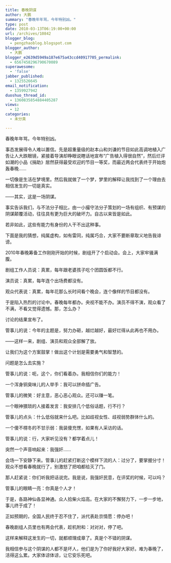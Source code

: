 ```yaml
---
title: 春晚阴谋
author: 大鹏
summary: "春晚年年骂，今年特别凶。"
type: post
date: 2010-03-13T06:19:00+00:00
url: /archives/10842
blogger_blog:
  - pengzhaoblog.blogspot.com
blogger_author:
  - 大鹏
blogger_e2639d5949a187e675a43ccd40917705_permalink:
  - 6567458296790670089
superawesome:
  - 'false'
jabber_published:
  - 1325526645
email_notification:
  - 1359927942
duoshuo_thread_id:
  - 1360835854884405287
views:
  - 12
categories:
  - 未分类

---
```

春晚年年骂，今年特别凶。

事态发展得令人难以置信。先是超重量级的赵本山和刘谦的节目如此高调地植入广告让人大跌眼镜，紧接着导演却睁眼说瞎话地宣布“广告植入得很自然”，然后烂评如潮的小品《捐助》居然获得最受欢迎的节目一等奖，而最近两会代表终于开始炮轰春晚……

一切像是生活在梦境里。然后我就做了一个梦，梦里的解释让我找到了一个理由去相信发生的一切是真实。

——其实，这是一场阴谋。

事实告诉我们，与不法分子相比，由一小撮守法分子策划的一场有组织、有预谋的阴谋颠覆活动，往往具有更为巨大的破坏力。自古以来皆是如此。

若非如此，这些有能力有身份的人干不出这种事。

下面是我的猜想，纯属虚构，如有雷同，纯属巧合，大家不要断章取义地告我诽谤。

2010年春晚筹备工作刚刚开始的时候，剧组开了个启动会。会上，大家牢骚满腹。

剧组工作人员说：真累，每年跟老婆孩子吃个团圆饭都不行。

演员说：真累，每年连个出场费都没有。

观众代表说：真累，每年花那么长时间看个晚会，连个像样的节目都没有。

于是陷入热烈的讨论中。春晚每年都办。央视不能不办。演员不得不演，观众看了不满，不看又觉得遗憾。那，怎么办？

讨论的结果宣布了。

管事儿的说：今年的主题是，努力办砸，越烂越好，最好烂得从此再也不用办。

——这样一来，剧组、演员和观众全部解了放。

让我们为这个方案鼓掌！做出这个计划是需要勇气和智慧的。

问题是怎么去实施？

管事儿的说：呃，这个，你们看着办。我相信你们的能力！

一个浑身铜臭味儿的人举手：我可以拼命插广告。

管事儿的微笑：好主意，恶心恶心观众。还可以赚一笔。

一个眼神猥琐的人接着发言：我安排几个低俗话题，行不行？

管事儿的点头：什么低俗就来什么吧。比如歧视女性、歧视弱势群体什么的。

一个傻不楞冬的不甘示弱：我装傻充愣，如果有人采访的话。

管事儿的说：行，大家听见没有？都学着点儿！

突然一个声音响起来：我强奸……

会场一下安静下来。管事儿的赶紧打断这个模样下流的人：过分了，要掌握分寸！观众不想看春晚就行了，别激怒了把咱都给灭了门。

那人赶紧说：你们听我把话说完。我是说，我强奸民意，在评奖的时候，可以吗？

管事儿的眼睛一亮：你真是个人才！

于是，各路神仙各显神通。众人拾柴火焰高。在大家的不懈努力下，一步一步地，事儿终于成了！

正如预期的，全国人民终于忍不住了，派代表赴京情愿：停办吧！

春晚剧组人员里也有两会代表，趁机附和：对对对，停了吧。

这样来解释这发生的一切，就都顺理成章了。真是个不错的阴谋。

我相信参与这个阴谋的人都不是坏人，他们是为了你好我好大家好。难为春晚了，活得这么累。大家体谅体谅，让它安乐死吧。
